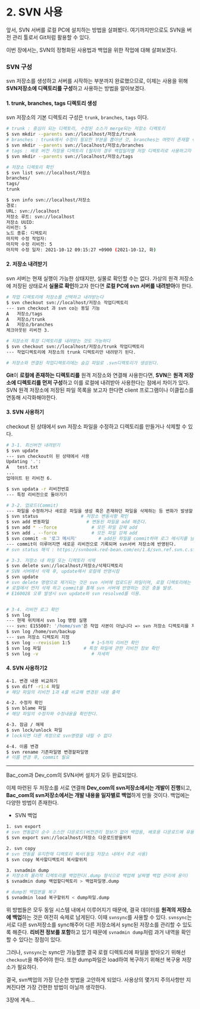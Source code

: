 # 2. SVN 사용





앞서, SVN 서버를 로컬 PC에 설치하는 방법을 살펴봤다. 여기까지만으로도 SVN을 버전 관리 툴로서 Git처럼 활용할 수 있다. 

이번 장에서는, SVN의 정형화된 사용법과 백업을 위한 작업에 대해 살펴보겠다.



### SVN 구성

svn 저장소를 생성하고 서버를 시작하는 부분까지 완료했으므로, 이제는 사용을 위해 **SVN저장소에 디렉토리를 구성**하고 사용하는 방법을 알아보겠다.



#### 1. trunk, branches, tags 디렉토리 생성

svn 저장소의 기본 디렉토리 구성은 `trunk`, `branches`, `tags` 이다. 

```bash
# trunk : 중심이 되는 디렉토리, 수정된 소스가 merge되는 저장소 디렉토리
$ svn mkdir --parents svn://localhost/저장소/trunk
# branches : trunk에서 수정이 필요한 부분을 뽑아낸 것, branches는 여럿이 존재할 수 있다
$ svn mkdir --parents svn://localhost/저장소/branches
# tags : 배포 버전 저장용 디렉토리 (필자의 경우 백업일자별 저장 디렉토리로 사용하고자 함)
$ svn mkdir --parents svn://localhost/저장소/tags

# 저장소 디렉토리 확인
$ svn list svn://localhost/저장소
branches/
tags/
trunk

$ svn info svn://localhost/저장소
경로:
URL: svn://localhost
저장소 루트: svn://localhost
저장소 UUID: 
리비전: 5
노드 종류: 디렉토리
마지막 수정 작업자:
마지막 수정 리비전: 5
마지막 수정 일자: 2021-10-12 09:15:27 +0900 (2021-10-12, 화)
```



#### 2. 저장소 내려받기

svn 서버는 현재 실행이 가능한 상태지만, 실물로 확인할 수는 없다. 가상의 원격 저장소에 저장된 상태로서 **실물로 확인**하고자 한다면 **로컬 PC에 svn 서버를 내려받아**야 한다.

```bash
# 작업 디렉토리에 저장소를 선택하고 내려받는다
$ svn checkout svn://localhost/저장소 작업디렉토리
--- svn checkout 과 svn co는 동일 기능
A	저장소/tags
A	저장소/trunk
A	저장소/branches
체크아웃된 리비전 3.

# 저장소의 특정 디렉토리를 내려받는 것도 가능하다
$ svn checkout svn://localhost/저장소/trunk 작업디렉토리
--- 작업디렉토리에 저장소의 trunk 디렉토리만 내려받기 된다.

# 저장소와 연결된 작업디렉토리에는 숨김 파일로 .svn디렉토리가 생성된다.
```

**Git**이 **로컬에 존재하는 디렉토리를** 원격 저장소와 연결해 사용한다면, **SVN**은 **원격 저장소에 디렉토리를 먼저 구성**하고 이를 로컬에 내려받아 사용한다는 점에서 차이가 있다. SVN 원격 저장소에 저장된 파일 목록을 보고자 한다면 client 프로그램이나 이클립스를 연동해 시각화해야한다. 



#### 3. SVN 사용하기

checkout 된 상태에서 svn 저장소 파일을 수정하고 디렉토리를 만들거나 삭제할 수 있다. 

```bash
# 3-1. 최신버전 내려받기
$ svn update
--- svn checkout이 된 상태에서 사용
Updating '.':
A	test.txt
...
업데이트 된 리비전 6.

$ svn updata -r 리비전번호
--- 특정 리비전으로 돌아가기

# 3-2. 업로드(Commit)
--- 파일을 수정하거나 새로운 파일을 생성 혹은 존재하던 파일을 삭제하는 등 변화가 발생할 경우,
$ svn status				# 저장소 변동사항 확인
$ svn add 변동파일				# 변동된 파일을 add 해준다.
$ svn add * --force				# 모든 파일 강제 add
$ svn add . --force				# 모든 파일 강제 add
$ svn commit -m '로그 메시지'		# add된 파일을 commit하며 로그 메시지를 남긴다.
--- commit이 이루어지면 새로운 리비전으로 기록되며 svn서버 저장소에 반영된다.
# svn status 해석 : https://svnbook.red-bean.com/en/1.8/svn.ref.svn.c.status.html

# 3-3. 저장소 내 파일 또는 디렉토리 삭제
$ svn delete svn://localhost/저장소/삭제디렉토리
# SVN 서버에서 삭제 후, update해서 로컬에 반영시킴
$ svn update
# svn delete 명령으로 제거되는 것은 svn 서버에 업로드된 파일이며, 로컬 디렉토리에는 여전히 존재한다. 이를 svn update를 통해 로컬에 반영해주어야 한다.
# 로컬에서 먼저 삭제 하고 commit을 통해 svn 서버에 반영하는 것은 충돌 발생.
# E160028 오류 발생시 svn update와 svn resolved를 이용.


# 3-4. 리비전 로그 확인
$ svn log
--- 현재 위치에서 svn log 명령 실행
--- svn: E155007: '/home/svn'은 작업 사본이 아닙니다 => svn 저장소 디렉토리를 지정해주면 된다.
$ svn log /home/svn/backup
--- svn 저장소 디렉토리 지정
$ svn log --revision 1:5		# 1~5까지 리비전 확인
$ svn log 파일				# 특정 파일에 관한 리비전 정보 확인
$ svn log -v					# 자세히
```



#### 4. SVN 사용하기2

```bash
4-1. 변경 내용 비교하기
$ svn diff -r1:4 파일
# 해당 파일의 리비전 1과 4를 비교해 변경된 내용 출력

4-2. 수정자 확인
$ svn blame 파일
# 해당 파일의 수정자와 수정내용을 확인한다.

4-3. 잠금 / 해제
$ svn lock/unlock 파일
# lock되면 다른 계정으로 svn명령을 내릴 수 없다

4-4. 이름 변경
$ svn rename 기존파일명 변경할파일명
# 이름 변경 후, commit 필요
```





---





Bac_com과 Dev_com의 SVN서버 설치가 모두 완료되었다. 

이제 마련된 두 저장소를 서로 연결해 **Dev_com의 svn저장소에서는 개발이 진행**되고, **Bac_com의 svn저장소에서는 개발 내용을 일자별로 백업**하게 만들 것이다. 백업에는 다양한 방법이 존재한다.

* SVN 백업

```bash
1. svn export
# svn 연동없이 순수 소스만 다운로드(버전관리 정보가 없어 백업용, 배포용 다운로드에 유용)
$ svn export svn://localhost/저장소 다운로드받을위치

2. svn copy
# svn 연동을 유지한채 디렉토리 복사(동일 저장소 내에서 주로 사용)
$ svn copy 복사할디렉토리 복사할위치

3. svnadmin dump
# 저장소의 물리적 디렉토리를 백업한다(.dump 형식으로 백업해 날짜별 백업 관리에 용이)
$ svnadmin dump 백업할디렉토리 > 백업파일명.dump

# dump된 백업본을 복구
$ svnadmin load 복구할위치 < dump파일.dump
```



위 방법들은 모두 동일 시스템 내에서 이루어지기 때문에, 결국 데이터를 **원격의 저장소에 백업**하는 것은 여전히 숙제로 남게된다. 이때 `svnsync`를 사용할 수 있다. `svnsync`는 서로 다른 svn저장소를 sync해주어 다른 저장소에서 sync된 저장소를 관리할 수 있도록 해준다. **리비전 정보를 포함**하고 있기 때문에 `svnadmin dump`처럼 과거 내역을 확인할 수 있다는 장점이 있다.

그러나, `svnsync`는 sync만 가능할뿐 결국 로컬 디렉토리에 파일을 받아오기 위해선 `checkout`을 해주어야 한다. 또한 dump파일은 load하여 복구하기 위해선 복구용 저장소가 필요하다. 

결국, svn백업의 가장 단순한 방법을 고안하게 되었다. 사용상의 몇가지 주의사항만 지켜진다면 가장 간편한 방법이 아닐까 생각한다. 



3장에 계속...

